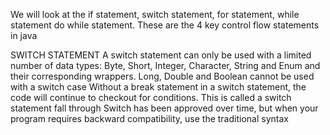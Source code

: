 We will look at the if statement, switch statement, for statement, while statement 
do while statement. These are the 4 key control flow statements in java 


SWITCH STATEMENT
A switch statement can only be used with a limited number of data types:
Byte, Short, Integer, Character, String and Enum and their corresponding wrappers. 
Long, Double and Boolean cannot be used with a switch case
Without a break statement in a switch statement, the code will continue to checkout for conditions. 
This is called a switch statement fall through
Switch has been approved over time, but when your program requires backward compatibility, use the traditional syntax